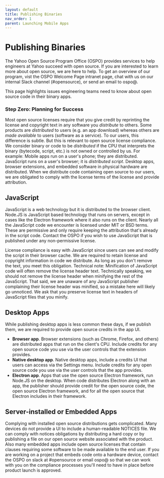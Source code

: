 ```yaml
---
layout: default
title: Publishing Binaries
nav_order: 1
parent: Launching Mobile Apps
---
```


# Publishing Binaries 

The Yahoo Open Source Program Office (OSPO) provides services to help engineers at Yahoo succeed with open source. If you are interested to learn more about open source, we are here to help. To get an overview of our program, vist the OSPO Welcome Page intranet page, chat with us on our internal Slack channel (#opensource), or send an email to ospo@.

This page highlights issues engineering teams need to know about open source code in their binary apps. 

### Step Zero: Planning for Success

Most open source licenses require that you give credit by reprinting the license and copyright text in any software you _distribute_ to others. Some products are _distributed_ to users (e.g. an app download) whereas others are _made available_ to users (software as a service). To our users, this difference is subtle. But this is relevant to open source license compliance. We consider binary or code to be _distributed_ if the CPU that interprets the binary (bytecode, script, etc.) is not owned or controlled by us. For example: Mobile apps run on a user's phone; they are distributed. JavaScript runs on a user's browser; it is _distributed script_. Desktop apps, browser extensions, and embedded software in physical hardware are distributed. When we distribute code containing open source to our users, we are obligated to comply with the license terms of the license and provide attribution.

## JavaScript

JavaScript is a web technology but it is distributed to the browser client. Node.JS is JavaScript based technology that runs on servers, except in cases like the Electron framework where it also runs on the client. Nearly all the JavaScript code we encounter is licensed under MIT or BSD terms. These are permissive and only require keeping the attribution that's already in the script code. Contact the OSPO if you wish to use JavaScript that is published under any non-permissive license. 

License compliance is easy with JavaScript since users can see and modify the script in their browser cache. We are required to retain license and copyright information in code we distribute. As long as you don't remove the text, you meet this obligation. Technical note: Minification of JavaScript code will often remove the license header text. Technically speaking, we should not remove the license header when minifying the rest of the JavaScript. That said, we are unaware of any JavaScript publisher complaining their license header was minified, so a mistake here will likely go unnoticed. We ask that you preserve license text in headers of JavaScript files that you minify.

## Desktop Apps

While publishing desktop apps is less common these days, if we publish them, we are required to provide open source credits in the app UI. 

 - **Browser app**. Browser extensions (such as Chrome, Firefox, and others) are distributed apps that run on the client's CPU. Include credits for any open source code you use via the user controls that the extension provides.
 - **Native desktop app**. Native desktop apps, include a credits UI that users can access via the Settings menu. Include credits for any open source code you use via the user controls that the app provides.
 - **Electron app**. Apps that use the open source Electron framework, run Node.JS on the desktop. When code distributes Electron along with an app, the publisher should provide credit for the open source code, the open source Electron framework, and for all the open source that Electron includes in their framework.

## Server-installed or Embedded Apps

Complying with installed open source distributions gets complicated. Many devices do not provide a UI to include a human-readable NOTICES file. We can comply with notices obligations by distributing a hard copy or by publishing a file on our open source website associated with the product. Also many embedded apps include open source licenses that contain clauses requiring some software to be made available to the end user. If you are working on a project that embeds code onto a hardware device, contact the OSPO on slack at #opensource or email ospo@ so that we can work with you on the compliance processes you'll need to have in place before product launch is approved.

